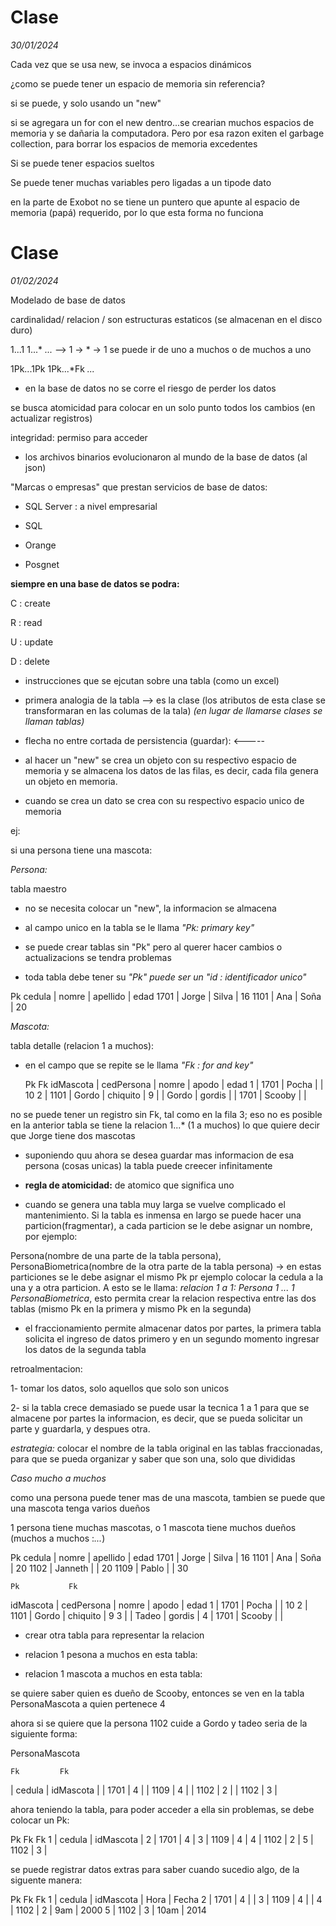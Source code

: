 # Clase 

*30/01/2024*

Cada vez que se usa new, se invoca a espacios dinámicos 


¿como se puede tener un espacio de memoria sin referencia?

si se puede, y solo usando un "new"

si se agregara un for con el new dentro...se crearian muchos espacios de memoria y se dañaria la computadora. Pero por esa razon exiten el garbage collection, para borrar los espacios de memoria excedentes 

Si se puede tener espacios sueltos

Se puede tener muchas variables pero ligadas a un tipode dato

en la parte de Exobot no se tiene un puntero que apunte al espacio de memoria (papá) requerido, por lo que esta forma no funciona 

# Clase 

*01/02/2024*

Modelado de base de datos

cardinalidad/ relacion / son estructuras estaticos (se almacenan en el disco duro) 

1...1
1...*
*...*   -->  1 -> * -> 1  se puede ir de uno a muchos o de muchos a uno

1Pk...1Pk
1Pk...*Fk
*...* 

- en la base de datos no se corre el riesgo de perder los datos

se busca atomicidad para colocar en un solo punto todos los cambios (en actualizar registros)

integridad: permiso para acceder 

- los archivos binarios evolucionaron al mundo de la base de datos (al json)

"Marcas o empresas" que prestan servicios de base de datos:

- SQL Server : a nivel empresarial

- SQL

- Orange

- Posgnet

**siempre en una base de datos se podra:**

C : create

R : read

U : update

D : delete

- instrucciones que se ejcutan sobre una tabla (como un excel)

- primera analogia de la tabla --> es la clase (los atributos de esta clase se transformaran en las columas de la tala) *(en lugar de llamarse clases se llaman tablas)*

- flecha no entre cortada de persistencia (guardar): <-----

- al hacer un "new" se crea un objeto con su respectivo espacio de memoria y se almacena los datos de las filas, es decir, cada fila genera un objeto en memoria.

- cuando se crea un dato se crea con su respectivo espacio unico de memoria

ej:

si una persona tiene una mascota:

*Persona:*

tabla maestro

- no se necesita colocar un "new", la informacion se almacena  

- al campo unico en la tabla se le llama *"Pk: primary key"*

- se puede crear tablas sin "Pk" pero al querer hacer cambios o actualizacions se tendra problemas

- toda tabla debe tener su *"Pk" puede ser un "id : identificador unico"*
  
Pk
cedula | nomre | apellido | edad
  1701 | Jorge | Silva    | 16
  1101 | Ana   | Soña     | 20

*Mascota:*

tabla detalle (relacion 1 a muchos):

- en el campo que se repite se le llama *"Fk : for and key"*

    Pk           Fk
idMascota | cedPersona | nomre  |   apodo   | edad
1         |     1701   | Pocha  |           | 10
2         |     1101   | Gordo  | chiquito  | 9
          |            | Gordo  | gordis    | 
          |     1701   | Scooby |           |

 no se puede tener un registro sin Fk, tal como en la fila 3; eso no es posible
 en la anterior tabla se tiene la relacion 1...* (1 a muchos) lo que quiere decir que Jorge tiene dos mascotas

- suponiendo quu ahora se desea guardar mas informacion de esa persona (cosas unicas) la tabla puede creecer infinitamente

- **regla de atomicidad:** de atomico que significa uno 

- cuando se genera una tabla muy larga se vuelve complicado el mantenimiento. Si la tabla es inmensa en largo se puede hacer una particion(fragmentar), a cada particion se le debe asignar un nombre, por ejemplo:

Persona(nombre de una parte de la tabla persona), PersonaBiometrica(nombre de la otra parte de la tabla persona) -> en estas particiones se le debe asignar el mismo Pk pr ejemplo colocar la cedula a la una y a otra particion. A esto se le llama: *relacion 1 a 1: Persona 1 ... 1 PersonaBiometrica*, esto permita crear la relacion respectiva entre las dos tablas (mismo Pk en la primera y mismo Pk en la segunda)

- el fraccionamiento permite almacenar datos por partes, la primera tabla solicita el ingreso de datos primero y en un segundo momento ingresar los datos de la segunda tabla 

retroalmentacion: 

1- tomar los datos, solo aquellos que solo son unicos

2- si la tabla crece demasiado se puede usar la tecnica 1 a 1 para que se almacene por partes la informacion, es decir, que se pueda solicitar un parte y guardarla, y despues otra.

*estrategia:* colocar el nombre de la tabla original en las tablas fraccionadas, para que se pueda organizar y saber que son una, solo que divididas

*Caso mucho a muchos*

como una persona puede tener mas de una mascota, tambien se puede que una mascota tenga varios dueños

1 persona tiene muchas mascotas, o 1 mascota tiene muchos dueños (muchos a muchos :*...*)

Pk
cedula | nomre     | apellido | edad
  1701 | Jorge     | Silva    | 16
  1101 | Ana       | Soña     | 20
  1102 | Janneth   |          | 20
  1109 | Pablo     |          | 30

    Pk           Fk
idMascota | cedPersona | nomre  |   apodo   | edad
1         |     1701   | Pocha  |           | 10
2         |     1101   | Gordo  | chiquito  | 9
3         |            | Tadeo  | gordis    | 
4         |     1701   | Scooby |           |


- crear otra tabla para representar la relacion

- relacion 1 pesona a muchos en esta tabla:

- relacion 1 mascota a muchos en esta tabla:

se quiere saber quien es dueño de Scooby, entonces se ven en la tabla PersonaMascota a quien pertenece 4

ahora si se quiere que la persona 1102 cuide a Gordo y tadeo seria de la siguiente forma:

PersonaMascota

    Fk         Fk
| cedula | idMascota |
|  1701  |     4     |
|  1109  |     4     |
|  1102  |     2     |
|  1102  |     3     |

ahora teniendo la tabla, para poder acceder a ella sin problemas, se debe colocar un Pk:

Pk      Fk         Fk
1    | cedula | idMascota |
2    |  1701  |     4     |
3    |  1109  |     4     |
4    |  1102  |     2     |
5    |  1102  |     3     |

se puede registrar datos extras para saber cuando sucedio algo, de la siguente manera:

Pk      Fk         Fk
1    | cedula | idMascota |  Hora | Fecha
2    |  1701  |     4     |       |
3    |  1109  |     4     |       |
4    |  1102  |     2     |  9am  | 2000
5    |  1102  |     3     |  10am | 2014
